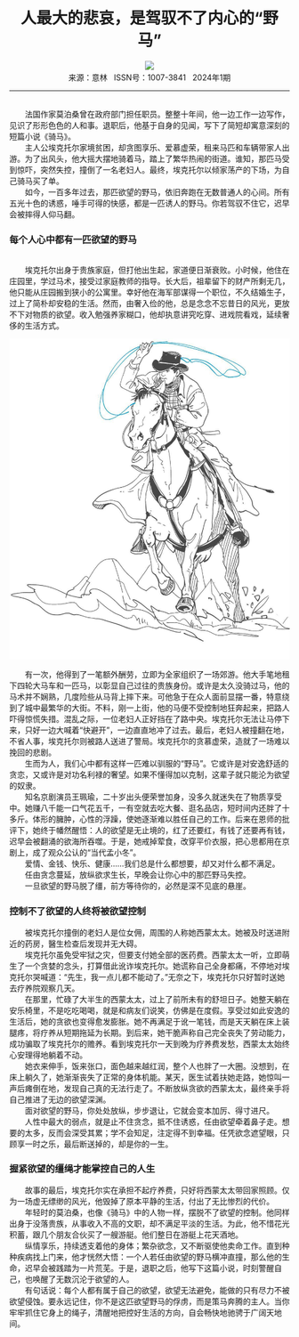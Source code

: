 # <center>人最大的悲哀，是驾驭不了内心的“野马”</center>

<div align=center><img src="https://raw.githubusercontent.com/leaguecn/magazines/main/img_authors/%d7%f7%d5%df%a3%ba%d0%ed%b3%af%c4%ba.jpg"></div>

<center>来源：意林   ISSN号：1007-3841   2024年1期</center>

* * *

<br>　　法国作家莫泊桑曾在政府部门担任职员。整整十年间，他一边工作一边写作，见识了形形色色的人和事。退职后，他基于自身的见闻，写下了简短却寓意深刻的短篇小说《骑马》。  
　　主人公埃克托尔家境贫困，却贪图享乐、爱慕虚荣，租来马匹和车辆带家人出游。为了出风头，他大摇大摆地骑着马，踏上了繁华热闹的街道。谁知，那匹马受到惊吓，突然失控，撞倒了一名老妇人。最终，埃克托尔以倾家荡产的下场，为自己骑马买了单。  
　　如今，一百多年过去，那匹欲望的野马，依旧奔跑在无数普通人的心间。所有五光十色的诱惑，唾手可得的快感，都是一匹诱人的野马。你若驾驭不住它，迟早会被摔得人仰马翻。

### 每个人心中都有一匹欲望的野马

  
<br>　　埃克托尔出身于贵族家庭，但打他出生起，家道便日渐衰败。小时候，他住在庄园里，学过马术，接受过家庭教师的指导。长大后，祖辈留下的财产所剩无几，他只能从庄园搬到狭小的公寓里。幸好他在海军部谋得一个职位，不久结婚生子，过上了简朴却安稳的生活。然而，由奢入俭的他，总是念念不忘昔日的风光，更放不下对物质的欲望。收入勉强养家糊口，他却执意讲究吃穿、进戏院看戏，延续奢侈的生活方式。

![](https://raw.githubusercontent.com/leaguecn/magazines/main/img/yili20240115-1-l.jpg)

  
　　有一次，他得到了一笔额外酬劳，立即为全家组织了一场郊游。他大手笔地租下四轮大马车和一匹马，以彰显自己过往的贵族身份。或许是太久没骑过马，他的马术并不娴熟，几度险些从马背上摔下来。可他急于在众人面前显摆一番，特意绕到了城中最繁华的大街。不料，刚一上街，他的马便不受控制地狂奔起来，把路人吓得惊慌失措。混乱之际，一位老妇人正好挡在了路中央。埃克托尔无法让马停下来，只好一边大喊着“快避开”，一边直直地冲了过去。最后，老妇人被撞翻在地，不省人事，埃克托尔则被路人送进了警局。埃克托尔的贪慕虚荣，造就了一场难以挽回的悲剧。  
　　生而为人，我们心中都有这样一匹难以驯服的“野马”。它或许是对安逸舒适的贪恋，又或许是对功名利禄的奢望。如果不懂得加以克制，这辈子就只能沦为欲望的奴隶。  
　　知名京剧演员王珮瑜，二十岁出头便荣誉加身，没多久就迷失在了物质享受中。她赚八千能一口气花五千，一有空就去吃大餐、逛名品店，短时间内还胖了十多斤。体形的臃肿，心性的浮躁，使她逐渐难以胜任自己的工作。后来在恩师的批评下，她终于幡然醒悟：人的欲望是无止境的，红了还要红，有钱了还要再有钱，迟早会被翻涌的欲海所吞噬。于是，她戒掉荤食，改穿平价衣服，把心思都用在京剧上，成了观众公认的“当代孟小冬”。  
　　爱情、金钱、快乐、健康……我们总是什么都想要，却又对什么都不满足。  
　　任由贪念蔓延，放纵欲求生长，早晚会让你心中的那匹野马失控。  
　　一旦欲望的野马脱了缰，前方等待你的，必然是深不见底的悬崖。

### 控制不了欲望的人终将被欲望控制

  
　　被埃克托尔撞倒的老妇人是位女佣，周围的人称她西蒙太太。她被及时送进附近的药房，醫生检查后发现并无大碍。  
　　埃克托尔虽免受牢狱之灾，但要支付她全部的医药费。西蒙太太一听，立即萌生了一个贪婪的念头，打算借此讹诈埃克托尔。她谎称自己全身都痛，不停地对埃克托尔哭喊道：“先生，我一点儿都不能动了。”无奈之下，埃克托尔只好暂时送她去疗养院观察几天。  
　　在那里，忙碌了大半生的西蒙太太，过上了前所未有的舒坦日子。她整天躺在安乐椅里，不是吃吃喝喝，就是和病友们说笑，仿佛是在度假。享受过如此安逸的生活后，她的贪欲也变得愈发膨胀。她不再满足于讹一笔钱，而是天天躺在床上装腿疼，将疗养从短期拖延为长期。到后来，她干脆声称自己完全丧失了劳动能力，成功骗取了埃克托尔的赡养。看到埃克托尔一天到晚为疗养费发愁，西蒙太太始终心安理得地躺着不动。  
　　她衣来伸手，饭来张口，面色越来越红润，整个人也胖了一大圈。没想到，在床上躺久了，她渐渐丧失了正常的身体机能。某天，医生试着扶她走路，她惊叫一声后瘫倒在地，发现自己真的无法行走了。不断放纵贪欲的西蒙太太，最终亲手将自己推进了无边的欲望深渊。  
　　面对欲望的野马，你处处放纵，步步退让，它就会变本加厉、得寸进尺。  
　　人性中最大的弱点，就是止不住贪念，抵不住诱惑，任由欲望牵着鼻子走。想要的太多，反而会深受其累；学不会知足，注定得不到幸福。任凭欲念遮望眼，只顾享一时之乐，最后断送掉的，却是你的一生。

### 握紧欲望的缰绳才能掌控自己的人生

  
　　故事的最后，埃克托尔实在承担不起疗养费，只好将西蒙太太带回家照顾。仅为一场虚无缥缈的风光，他毁掉了原本平静的生活，付出了无比惨烈的代价。  
　　年轻时的莫泊桑，也像《骑马》中的人物一样，摆脱不了欲望的控制。他同样出身于没落贵族，从事收入不高的文职，却不满足平淡的生活。为此，他不惜花光积蓄，跟几个朋友合伙买了一艘游艇。他们整日在游艇上花天酒地。  
　　纵情享乐，持续透支着他的身体；繁杂欲念，又不断驱使他卖命工作。直到种种疾病找上门来，他才恍然大悟：一个人若任由欲望的野马横冲直撞，那么他的生命，迟早会被践踏为一片荒芜。于是，退职之后，他写下这篇小说，时刻警醒自己，也唤醒了无数沉沦于欲望的人。  
　　有句话说：每个人都有属于自己的欲望，欲望无法避免，能做的只有尽力不被欲望侵蚀。要永远记住，你不是这匹欲望野马的俘虏，而是策马奔腾的主人。当你牢牢抓住它身上的绳子，清醒地把控好生活的方向，自会畅快地驰骋于广阔天地间。
